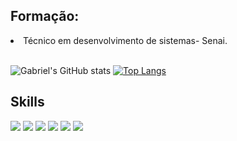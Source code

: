 <h2>Formação:</h2>
  <li>Técnico em desenvolvimento de sistemas- Senai.</li><br>

![Gabriel's GitHub stats](https://github-readme-stats.vercel.app/api?username=gmrques&show_icons=true&theme=tokyonight)
[![Top Langs](https://github-readme-stats.vercel.app/api/top-langs/?username=gmrques&layout=compact&langs_count=16&theme=tokyonight)](https://github.com/gmrques/github-readme-stats)


<h2>Skills</h2>
<div style="display: inline-block">
  <img src="https://img.shields.io/badge/HTML-F27132?style=for-the-badge&logo=html5&logoColor=white" />
  <img src="https://img.shields.io/badge/JavaScript-F9E440?style=for-the-badge&logo=javascript&logoColor=black" />
  <img src="https://img.shields.io/badge/CSS-31849A?style=for-the-badge&logo=css3&logoColor=white" />
  <img src="https://img.shields.io/badge/PHP-223581?style=for-the-badge&logo=php&logoColor=white" />
  <img src="https://img.shields.io/badge/.NET-243863?style=for-the-badge&logo=.net&logoColor=white" />
  <img src="https://img.shields.io/badge/C%23-243863?style=for-the-badge&logo=c-sharp&logoColor=white" />
</div>

<!--
**gbbgalvao/gbbgalvao** is a ✨ _special_ ✨ repository because its `README.md` (this file) appears on your GitHub profile.

Here are some ideas to get you started:

- 🔭 I’m currently working on ...
- 🌱 I’m currently learning ...
- 👯 I’m looking to collaborate on ...
- 🤔 I’m looking for help with ...
- 💬 Ask me about ...
- 📫 How to reach me: ...
- 😄 Pronouns: ...
- ⚡ Fun fact: ...
-->
